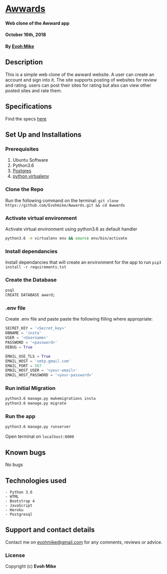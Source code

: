 # [Awwards](https://awwward.herokuapp.com/)
#### Web clone of the Awward app
#### October 16th, 2018
#### By **[Evoh Mike](https://github.com/Evohmike/Awwards)**

## Description
This is a simple web clone of the awward website. A user can create an account and sign into it. 
The site supports posting of websites for review and rating. 
users can post their sites for rating but also can view other posted sites and rate them.

## Specifications
Find the specs [here]()

## Set Up and Installations

### Prerequisites
1. Ubuntu Software
2. Python3.6
3. [Postgres](https://www.postgresql.org/download/)
4. [python virtualenv](https://gist.github.com/Geoyi/d9fab4f609e9f75941946be45000632b)

### Clone the Repo
Run the following command on the terminal:
`git clone https://github.com/Evohmike/Awwards.git && cd Awwards`

### Activate virtual environment
Activate virtual environment using python3.6 as default handler
```bash
python3.6 -m virtualenv env && source env/bin/activate
```

### Install dependancies
Install dependancies that will create an environment for the app to run
`pip3 install -r requirements.txt`

### Create the Database
```bash
psql
CREATE DATABASE award;
```
### .env file
Create .env file and paste paste the following filling where appropriate:
```python
SECRET_KEY = '<Secret_key>'
DBNAME = 'insta'
USER = '<Username>'
PASSWORD = '<password>'
DEBUG = True

EMAIL_USE_TLS = True
EMAIL_HOST = 'smtp.gmail.com'
EMAIL_PORT = 587
EMAIL_HOST_USER = '<your-email>'
EMAIL_HOST_PASSWORD = '<your-password>'
```
### Run initial Migration
```bash
python3.6 manage.py makemigrations insta
python3.6 manage.py migrate
```

### Run the app
```bash
python3.6 manage.py runserver
```
Open terminal on `localhost:8000`

## Known bugs
No bugs 

## Technologies used
    - Python 3.6
    - HTML
    - Bootstrap 4
    - JavaScript
    - Heroku
    - Postgresql

## Support and contact details
Contact me on evohmike@gmail.com for any comments, reviews or advice.

### License
Copyright (c) **Evoh Mike**